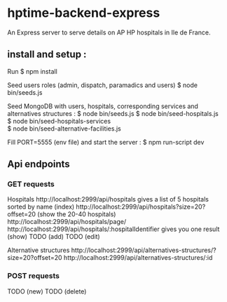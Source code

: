 # hptime-backend-express

An Express server to serve details on AP HP hospitals in Ile de France.

## install and setup :

Run \$ npm install

Seed users roles (admin, dispatch, paramadics and users)
\$ node bin/seeds.js

Seed MongoDB with users, hospitals, corresponding services and alternatives structures :
$ node bin/seeds.js
$ node bin/seed-hospitals.js  
$ node bin/seed-hospitals-services  
$ node bin/seed-alternative-facilities.js

Fill PORT=5555 (env file) and start the server :
\$ npm run-script dev

## Api endpoints

### GET requests

Hospitals
http://localhost:2999/api/hospitals gives a list of 5 hospitals sorted by name (index)
http://localhost:2999/api/hospitals?size=20?offset=20 (show the 20-40 hospitals)
http://localhost:2999/api/hospitals/page/
http://localhost:2999/api/hospitals/:hospitalIdentifier gives you one result (show)
TODO (add)
TODO (edit)

Alternative structures
http://localhost:2999/api/alternatives-structures/?size=20?offset=20
http://localhost:2999/api/alternatives-structures/:id

### POST requests

TODO (new)
TODO (delete)
